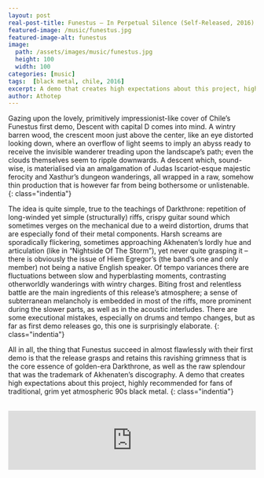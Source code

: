 ```yaml
---
layout: post
real-post-title: Funestus – In Perpetual Silence (Self-Released, 2016)
featured-image: /music/funestus.jpg
featured-image-alt: funestus
image:
  path: /assets/images/music/funestus.jpg
  height: 100
  width: 100
categories: [music]
tags:  [black metal, chile, 2016]
excerpt: A demo that creates high expectations about this project, highly recommended for fans of traditional, grim yet atmospheric 90s black metal.
author: Athotep
---
```


Gazing upon the lovely, primitively impressionist-like cover of Chile’s Funestus first demo, Descent with capital D comes into mind. A wintry barren wood, the crescent moon just above the center, like an eye distorted looking down, where an overflow of light seems to imply an abyss ready to receive the invisible wanderer treading upon the landscape’s path; even the clouds themselves seem to ripple downwards. A descent which, sound-wise, is materialised via an amalgamation of Judas Iscariot-esque majestic ferocity and Xasthur’s dungeon wanderings, all wrapped in a raw, somehow thin production that is however far from being bothersome or unlistenable.
{: class="indentia"}

The idea is quite simple, true to the teachings of Darkthrone: repetition of long-winded yet simple (structurally) riffs, crispy guitar sound which sometimes verges on the mechanical due to a weird distortion, drums that are especially fond of their metal components. Harsh screams are sporadically flickering, sometimes approaching Akhenaten’s lordly hue and articulation (like in “Nightside Of The Storm”), yet never quite grasping it – there is obviously the issue of Hiem Egregor’s (the band’s one and only member) not being a native English speaker. Of tempo variances there are fluctuations between slow and hyperblasting moments, contrasting otherworldly wanderings with wintry charges. Biting frost and relentless battle are the main ingredients of this release’s atmosphere; a sense of subterranean melancholy is embedded in most of the riffs, more prominent during the slower parts, as well as in the acoustic interludes. There are some executional mistakes, especially on drums and tempo changes, but as far as first demo releases go, this one is surprisingly elaborate.
{: class="indentia"}

All in all, the thing that Funestus succeed in almost flawlessly with their first demo is that the release grasps and retains this ravishing grimness that is the core essence of golden-era Darkthrone, as well as the raw splendour that was the trademark of Akhenaten’s discography. A demo that creates high expectations about this project, highly recommended for fans of traditional, grim yet atmospheric 90s black metal.
{: class="indentia"}  
<br>
<iframe style="border: 0; width: 100%; height: 120px;" src="https://bandcamp.com/EmbeddedPlayer/album=2895748732/size=large/bgcol=ffffff/linkcol=0687f5/tracklist=false/artwork=small/transparent=true/" seamless><a href="http://funestus.bandcamp.com/album/in-perpetual-silence">In Perpetual Silence by Funestus</a></iframe>